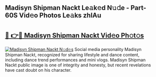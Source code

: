 ## Madisyn Shipman Nackt Le𝚊k𝚎d N𝚞𝚍e - Part-60S Vid𝚎o Photos Le𝚊ks zhIAu

# <h2><a href="http://fb1vpqq.evod.top/?m=Madisyn+Shipman+Nackt">🔗 👉🔴 Madisyn Shipman Nackt Vid𝚎o Ph𝚘t𝚘s</a></h2>

[![Madisyn Shipman Nackt N𝚞d𝚎s](https://i.imgur.com/8V9OHl7.gif)](http://fb1vpqq.evod.top/?m=Madisyn+Shipman+Nackt)
Social media personality Madisyn Shipman Nackt, recognized for sharing lifestyle and dance content, including dance trend performances and mini vlogs. Madisyn Shipman Nackt public image is one of integrity and honesty, but recent revelations have cast doubt on his character. 
